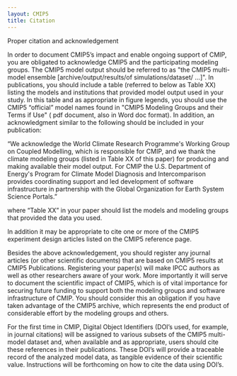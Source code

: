 ```yaml
---
layout: CMIP5
title: Citation
---
```

Proper citation and acknowledgement


In order to document CMIP5’s impact and enable ongoing support of CMIP, you are obligated to acknowledge CMIP5 and the participating modeling groups. The CMIP5 model output should be referred to as "the CMIP5 multi-model ensemble [archive/output/results/of simulations/dataset/ ...]". In publications, you should include a table (referred to below as Table XX) listing the models and institutions that provided model output used in your study. In this table and as appropriate in figure legends, you should use the CMIP5 “official” model names found in "CMIP5 Modeling Groups and their Terms if Use" ( pdf document, also in Word doc format). In addition, an acknowledgment similar to the following should be included in your publication:

“We acknowledge the World Climate Research Programme's Working Group on Coupled Modelling, which is responsible for CMIP, and we thank the climate modeling groups (listed in Table XX of this paper) for producing and making available their model output. For CMIP the U.S. Department of Energy's Program for Climate Model Diagnosis and Intercomparison provides coordinating support and led development of software infrastructure in partnership with the Global Organization for Earth System Science Portals.”

where “Table XX” in your paper should list the models and modeling groups that provided the data you used.

In addition it may be appropriate to cite one or more of the CMIP5 experiment design articles listed on the CMIP5 reference page.

Besides the above acknowledgement, you should register any journal articles (or other scientific documents) that are based on CMIP5 results at CMIP5 Publications. Registering your paper(s) will make IPCC authors as well as other researchers aware of your work. More importantly it will serve to document the scientific impact of CMIP5, which is of vital importance for securing future funding to support both the modeling groups and software infrastructure of CMIP. You should consider this an obligation if you have taken advantage of the CMIP5 archive, which represents the end product of considerable effort by the modeling groups and others.

For the first time in CMIP, Digital Object Identifiers (DOI’s used, for example, in journal citations) will be assigned to various subsets of the CMIP5 multi-model dataset and, when available and as appropriate, users should cite these references in their publications. These DOI’s will provide a traceable record of the analyzed model data, as tangible evidence of their scientific value. Instructions will be forthcoming on how to cite the data using DOI’s.


